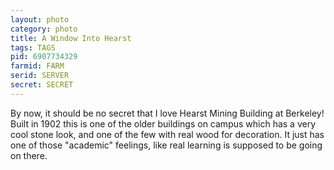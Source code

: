 ```yaml
---
layout: photo
category: photo
title: A Window Into Hearst
tags: TAGS
pid: 6907734329
farmid: FARM
serid: SERVER
secret: SECRET
---
```


By now, it should be no secret that I love Hearst Mining Building at Berkeley! Built in 1902 this is one of the older buildings on campus which has a very cool stone look, and one of the few with real wood for decoration. It just has one of those "academic" feelings, like real learning is supposed to be going on there.
